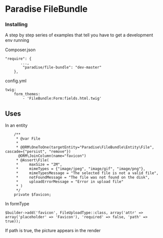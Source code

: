 # Paradise FileBundle


### Installing

A step by step series of examples that tell you have to get a development env running

Composer.json

```
"require": {
       ...,
        "paradise/file-bundle": "dev-master"
    },
```

config.yml

```
twig:
    form_themes:
        - 'FileBundle:Form:fields.html.twig'
```


## Uses

In an entity

```
    /**
     * @var File
     *
     * @ORM\OneToOne(targetEntity="Paradise\FileBundle\Entity\File", cascade={"persist", "remove"})
      @ORM\JoinColumn(name="favicon")
     * @Assert\File(
     *     maxSize = "2M",
     *     mimeTypes = {"image/jpeg", "image/gif", "image/png"},
     *     mimeTypesMessage = "The selected file is not a valid file",
     *     notFoundMessage = "The file was not found on the disk",
     *     uploadErrorMessage = "Error in upload file"
     * )
     */
    private $favicon;
```


In formType

```
$builder->add('favicon', FileUploadType::class, array('attr' => array('placeholder' => 'Favicon'), 'required' => false, 'path' => true));
```

If path is true, the picture appears in the render
